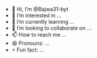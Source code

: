 - 👋 Hi, I’m @Bajwa31-byt
- 👀 I’m interested in ...
- 🌱 I’m currently learning ...
- 💞️ I’m looking to collaborate on ...
- 📫 How to reach me ...
- 😄 Pronouns: ...
- ⚡ Fun fact: ...

<!---
Bajwa31-byt/Bajwa31-byt is a ✨ special ✨ repository because its `README.md` (this file) appears on your GitHub profile.
You can click the Preview link to take a look at your changes.
--->
